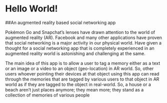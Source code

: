 # Hello World!
##An augmented reality based social networking app

Pokémon Go and Snapchat’s lenses have drawn attention to the world of augmented reality (AR). Facebook and many other applications have proven that social networking is a major activity in our physical world. Have given a thought for a social networking app that is completely experienced in an augmented reality world is astonishing and challenging at the same.

The main idea of this app is to allow a user to tag a memory either as a text or an image or a video to an object (geo-location) in AR world. So, other users whoever pointing their devices at that object using this app can read through the memories that are tagged by various users to that object in AR world as if they are tagged to the object in real-world. So, a house or a beach aren’t just places anymore; they mean more; they stand as a collection of memories of various people
